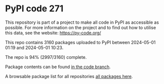 # PyPI code 271

This repository is part of a project to make all code in PyPI as accessible as possible. For more information 
on the project and to find out how to utilise this data, see the website: https://py-code.org/

This repo contains 3160 packages uploaded to PyPI between 
2024-05-01 01:19 and 2024-05-01 10:23.

The repo is 94% (2997/3160) complete.

Package contents can be found [in the code branch](https://github.com/pypi-data/pypi-mirror-271/tree/code/packages).

A browsable package list for all repositories [all packages here](https://py-code.org/repositories/pypi-mirror-271).


